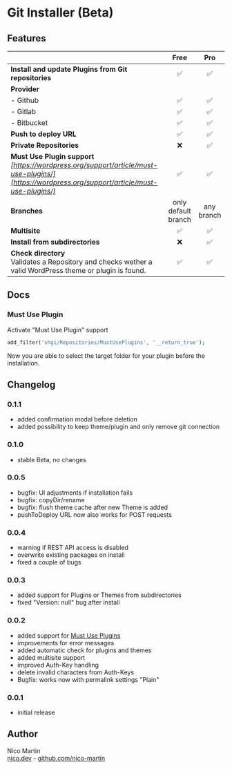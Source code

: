 # Git Installer (Beta)

## Features

|                                                                                                                                                       |         Free          |     Pro      |
|-------------------------------------------------------------------------------------------------------------------------------------------------------|:---------------------:|:------------:|
| **Install and update Plugins from Git repositories**                                                                                                  |           ✅           |      ✅       |
| **Provider**                                                                                                                                          |                       |              |
| - Github                                                                                                                                              |           ✅           |      ✅       |
| - Gitlab                                                                                                                                              |           ✅           |      ✅       |
| - Bitbucket                                                                                                                                           |           ✅           |      ✅       |
| **Push to deploy URL**                                                                                                                                |           ✅           |      ✅       |
| **Private Repositories**                                                                                                                              |           ❌           |      ✅       |
| **Must Use Plugin support**<br />*[https://wordpress.org/support/article/must-use-plugins/](https://wordpress.org/support/article/must-use-plugins/)* |           ✅           |      ✅       |
| **Branches**                                                                                                                                          |  only default branch  |  any branch  |
| **Multisite**                                                                                                                                         |           ✅           |      ✅       |
| **Install from subdirectories**                                                                                                                       |           ❌           |      ✅       |
| **Check directory**<br />Validates a Repository and checks wether a valid WordPress theme or plugin is found.                                         |           ✅           |      ✅       |

## Docs
### Must Use Plugin
Activate "Must Use Plugin" support
```php
add_filter('shgi/Repositories/MustUsePlugins', '__return_true');
```
Now you are able to select the target folder for your plugin before the installation.

## Changelog
### 0.1.1
- added confirmation modal before deletion
- added possibility to keep theme/plugin and only remove git connection

### 0.1.0
- stable Beta, no changes

### 0.0.5
- bugfix: UI adjustments if installation fails
- bugfix: copyDir/rename
- bugfix: flush theme cache after new Theme is added
- pushToDeploy URL now also works for POST requests

### 0.0.4
- warning if REST API access is disabled
- overwrite existing packages on install
- fixed a couple of bugs

### 0.0.3
- added support for Plugins or Themes from subdirectories
- fixed "Version: null" bug after install

### 0.0.2
- added support for [Must Use Plugins](https://wordpress.org/support/article/must-use-plugins/)
- improvements for error messages
- added automatic check for plugins and themes
- added multisite support
- improved Auth-Key handling
- delete invalid characters from Auth-Keys
- Bugfix: works now with permalink settings "Plain"

### 0.0.1
- initial release
## Author
Nico Martin   
[nico.dev](https://nico.dev) - [github.com/nico-martin](https://github.com/nico-martin)
